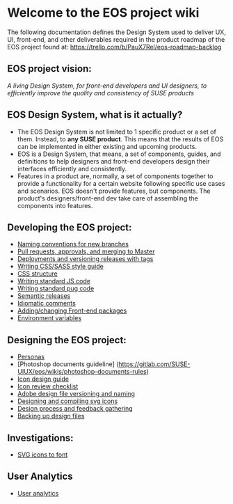 # Welcome to the EOS project wiki

The following documentation defines the Design System used to deliver UX, UI, front-end, and other deliverables required in the product roadmap of the EOS project found at: https://trello.com/b/PauX7Rel/eos-roadmap-backlog

## EOS project vision:

*A living Design System, for front-end developers and UI designers, to efficiently improve the quality and consistency of SUSE products*

## EOS Design System, what is it actually?

- The EOS Design System is not limited to 1 specific product or a set of them. Instead, to **any SUSE product**. This means that the results of EOS can be implemented in either existing and upcoming products.
- EOS is a Design System, that means, a set of components, guides, and definitions to help designers and front-end developers design their interfaces efficiently and consistently. 
- Features in a product are, normally, a set of components together to provide a functionality for a certain website following specific use cases and scenarios. EOS doesn't provide features, but components. The product's designers/front-end dev take care of assembling the components into features.

## Developing the EOS project:

- [Naming conventions for new branches](naming-conventions-for-new-branches)
- [Pull requests, approvals, and merging to Master](pull-requests,-approvals,-and-merging-to-master)
- [Deployments and versioning releases with tags](deployments-and-versioning-releases-with-tags)
- [Writing CSS/SASS style guide](https://gitlab.com/SUSE-UIUX/eos/wikis/Editing-css-style-guide)
- [CSS structure](CSS-structure)
- [Writing standard JS code](Writing-standard-JS-code)
- [Writing standard pug code](Writing-standard-pug-code)
- [Semantic releases](semantic-releases)
- [Idiomatic comments](code-commenting-standards)
- [Adding/changing Front-end packages](installing-front-end-packages)
- [Environment variables](environment-variables)

## Designing the EOS project:
- [Personas](https://gitlab.com/SUSE-UIUX/eos/wikis/Personas)
- [Photoshop documents guideline] (https://gitlab.com/SUSE-UIUX/eos/wikis/photoshop-documents-rules)
- [Icon design guide](https://gitlab.com/SUSE-UIUX/eos/wikis/Icon-design-guide)
- [Icon review checklist](https://gitlab.com/SUSE-UIUX/eos/wikis/Icon-Review-Checklist)
- [Adobe design file versioning and naming](https://gitlab.com/SUSE-UIUX/eos/wikis/Adobe-design-file-versioning-and-naming)
- [Designing and compiling svg icons](https://gitlab.com/SUSE-UIUX/eos/wikis/Designing-and-compiling-svg-icons)
- [Design process and feedback gathering](https://gitlab.com/SUSE-UIUX/eos/wikis/Design-process-and-feedback-gathering)
- [Backing up design files](https://gitlab.com/SUSE-UIUX/eos/wikis/Backing-up-design-files)


## Investigations:
- [SVG icons to font](https://gitlab.com/SUSE-UIUX/eos/wikis/svg-icons-to-font:-automated)

## User Analytics
- [User analytics](User-analytics)